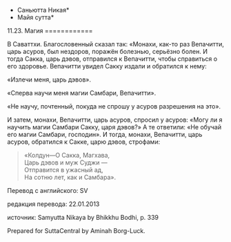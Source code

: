 * Саньютта Никая*
* Майя сутта*

11\.23\. Магия
\=\=\=\=\=\=\=\=\=\=\=\=

В Саваттхи\. Благословенный сказал так: «Монахи, как\-то раз Вепачитти, царь асуров, был нездоров, поражён болезнью, серьёзно болен\. И тогда Сакка, царь дэвов, отправился к Вепачитти, чтобы справиться о его здоровье\. Вепачитти увидел Сакку издали и обратился к нему:

«Излечи меня, царь дэвов»\.

«Сперва научи меня магии Самбари, Вепачитти»\.

«Не научу, почтенный, покуда не спрошу у асуров разрешения на это»\.

И затем, монахи, Вепачитти, царь асуров, спросил у асуров: «Могу ли я научить магии Самбари Сакку, царя дэвов?» А те ответили: «Не обучай его магии Самбари, господин»\. И тогда, монахи, Вепачитти, царь асуров, обратился к Сакке, царю дэвов, строфами:

> «Колдун—О Сакка, Магхава,  
> Царь дэвов и муж Суджи —  
> Отправится в ужасный ад,  
> На сотню лет, как и Самбара»\.

Перевод с английского: SV

редакция перевода: 22\.01\.2013

источник: Samyutta Nikaya by Bhikkhu Bodhi, p\. 339

Prepared for SuttaCentral by Aminah Borg\-Luck\.